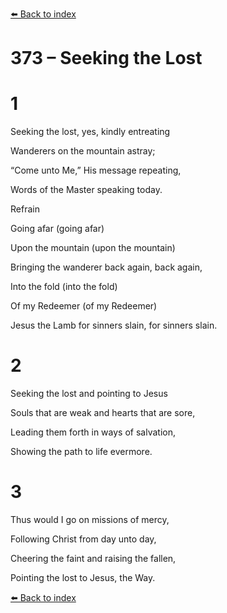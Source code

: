 [⬅️ Back to index](../README.md)

# 373 – Seeking the Lost





# 1

Seeking the lost, yes, kindly entreating

Wanderers on the mountain astray;

“Come unto Me,” His message repeating,

Words of the Master speaking today.



Refrain

Going afar (going afar)

Upon the mountain (upon the mountain)

Bringing the wanderer back again, back again,

Into the fold (into the fold)

Of my Redeemer (of my Redeemer)

Jesus the Lamb for sinners slain, for sinners slain.



# 2

Seeking the lost and pointing to Jesus

Souls that are weak and hearts that are sore,

Leading them forth in ways of salvation,

Showing the path to life evermore.



# 3

Thus would I go on missions of mercy,

Following Christ from day unto day,

Cheering the faint and raising the fallen,

Pointing the lost to Jesus, the Way.

[⬅️ Back to index](../README.md)
